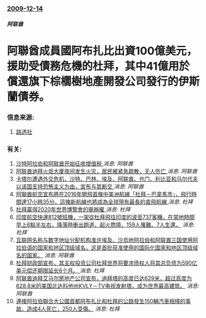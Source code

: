 ### [2009-12-14](/news/2009/12/14/index.md)

##### 阿联酋
# 阿聯酋成員國阿布扎比出資100億美元，援助受債務危機的杜拜，其中41億用於償還旗下棕櫚樹地產開發公司發行的伊斯蘭債券。




### 信息来源:

1. [路透社](http://www.reuters.com/article/idUSLDE5BD0HZ20091214?type=marketsNews)

### 有关:

1. [沙特阿拉伯和阿联酋开始征收增值税 ](/zh/news/2018/01/1/沙特阿拉伯和阿联酋开始征收增值税.md) _消息: 阿联酋_
2. [阿联酋迪拜火炬大厦夜间发生火灾，居民被紧急疏散，无人伤亡 ](/zh/news/2017/08/3/阿联酋迪拜火炬大厦夜间发生火灾-居民被紧急疏散-无人伤亡.md) _消息: 阿联酋_
3. [卡塔尔遭遇外交危机，沙特、巴林、埃及、阿联酋、也门、利比亚和马尔代夫以该国支持恐怖主义为由，宣布与其断交 ](/zh/news/2017/06/5/卡塔尔遭遇外交危机-沙特-巴林-埃及-阿联酋-也门-利比亚和马尔代夫以该国支持恐怖主义为由-宣布与其断交.md) _消息: 阿联酋_
4. [ 阿聯酋航空宣布將在2016年開飛首條中美洲航線「杜拜－巴拿馬市」，飛行時間達17小時35分，這條新航線也將成為全球現有最長的直飛航線 ](/zh/news/2015/08/12/阿聯酋航空宣布將在2016年開飛首條中美洲航線-杜拜-巴拿馬市-飛行時間達17小時35分-這條新航線也將成為全球現有.md) _消息: 杜拜_
5. [ 杜拜贏得2020年世界博覽會的舉辦權 ](/zh/news/2013/11/26/杜拜贏得2020年世界博覽會的舉辦權.md) _消息: 杜拜_
6. [ 印度航空快運812號班機，一架從杜拜飛往印度的波音737客機，在當地時間早上6點半左右，降落時衝出跑道，起火燃燒，159人罹難、7人生還。](/zh/news/2010/05/22/印度航空快運812號班機-一架從杜拜飛往印度的波音737客機-在當地時間早上6點半左右-降落時衝出跑道-起火燃燒-15.md) _消息: 杜拜_
7. [ 互联网名称与数字地址分配机构准许埃及、沙烏地阿拉伯和阿联酋三国使用阿拉伯语的国家和地区顶级域名，这是首批获准使用的国际化国家和地区顶级域名的国家。](/zh/news/2010/05/6/互联网名称与数字地址分配机构准许埃及-沙烏地阿拉伯和阿联酋三国使用阿拉伯语的国家和地区顶级域名-这是首批获准使用的国际.md) _消息: 阿联酋_
8. [杜拜财政部宣布，其主权投资公司杜拜世界将要求债权人将其总负债为590亿美元偿还期限延长6个月。 ](/zh/news/2009/11/25/杜拜财政部宣布-其主权投资公司杜拜世界将要求债权人将其总负债为590亿美元偿还期限延长6个月.md) _消息: 杜拜_
9. [阿联酋迪拜艾马尔房地产公司宣布，迪拜塔的高度已达629米，超过高度为628.8米的美国北达科他州KVLY－TV电视发射塔，成为世界最高建筑。](/zh/news/2008/04/8/阿联酋迪拜艾马尔房地产公司宣布-迪拜塔的高度已达629米-超过高度为6288米的美国北达科他州KVLY-TV电视发射塔.md) _消息: 阿联酋_
10. [連接阿拉伯聯合大公國首都阿布扎比和杜拜的公路發生150輛汽車相撞的事故，造成4人死亡，250人受傷。](/zh/news/2008/03/11/連接阿拉伯聯合大公國首都阿布扎比和杜拜的公路發生150輛汽車相撞的事故-造成4人死亡-250人受傷.md) _消息: 杜拜_
